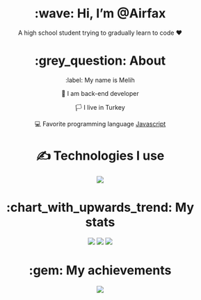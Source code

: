 <div align="center">
<h1> :wave: Hi, I’m @Airfax </h1>
<p> A high school student trying to gradually learn to code ❤ </p>
  
<h1> :grey_question: About </h1>
  <p> :label: My name is Melih </p>
  <p> 🧐 I am back-end developer </p>
  <p> 🏳️ I live in Turkey </p>
  <p> 💻 Favorite programming language <a href="https://tr.wikipedia.org/wiki/JavaScript"> Javascript </a> </p>

<h1> ✍ Technologies I use </h1>
<img src="https://skillicons.dev/icons?i=js,ts,cs,react,nodejs,mongodb,html,css,vscode,atom,discord&theme=dark" />

<h1> :chart_with_upwards_trend: My stats </h1>
<img src="https://github-readme-stats.vercel.app/api?username=airfax8&theme=radical&hide_border=false&include_all_commits=true&count_private=false" />
 <img src="https://github-readme-streak-stats.herokuapp.com/?user=airfax8&theme=radical&hide_border=false" />
 <img src="https://github-readme-stats.vercel.app/api/top-langs/?username=airfax8&theme=radical&hide_border=false&include_all_commits=true&count_private=false&layout=compact" />

<h1> :gem: My achievements </h1>
<img src="https://github-profile-trophy.vercel.app/?username=airfax8&theme=onedark" />

